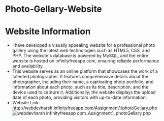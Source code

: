 # Photo-Gellary-Website
# Website Information
- I have developed a visually appealing website for a professional photo gallery using the latest web technologies such as HTML5, CSS, and PHP. The website's database is powered by MySQL, and the entire website is hosted on infinityfreeapp.com, ensuring reliable performance and availability.
- This website serves as an online platform that showcases the work of a talented photographer. It features comprehensive details about the photographer, including their name, a captivating photo portfolio, and information about each photo, such as its title, description, and the device used to capture it. Additionally, the website displays the upload date of each photo, providing visitors with up-to-date information.
- Website Link: http://webdevharsh.infinityfreeapp.com/Assignment1/photoGellary.php
![webdevharsh infinityfreeapp com_Assignment1_photoGellary php](https://user-images.githubusercontent.com/64983530/230746475-57e71905-01c3-4981-bc64-04ff5811598b.png)

